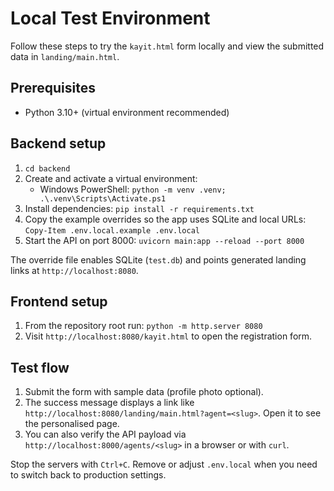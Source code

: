 # Local Test Environment

Follow these steps to try the `kayit.html` form locally and view the submitted data in `landing/main.html`.

## Prerequisites
- Python 3.10+ (virtual environment recommended)

## Backend setup
1. `cd backend`
2. Create and activate a virtual environment:
   - Windows PowerShell: `python -m venv .venv; .\.venv\Scripts\Activate.ps1`
3. Install dependencies: `pip install -r requirements.txt`
4. Copy the example overrides so the app uses SQLite and local URLs: `Copy-Item .env.local.example .env.local`
5. Start the API on port 8000: `uvicorn main:app --reload --port 8000`

The override file enables SQLite (`test.db`) and points generated landing links at `http://localhost:8080`.

## Frontend setup
1. From the repository root run: `python -m http.server 8080`
2. Visit `http://localhost:8080/kayit.html` to open the registration form.

## Test flow
1. Submit the form with sample data (profile photo optional).
2. The success message displays a link like `http://localhost:8080/landing/main.html?agent=<slug>`. Open it to see the personalised page.
3. You can also verify the API payload via `http://localhost:8000/agents/<slug>` in a browser or with `curl`.

Stop the servers with `Ctrl+C`. Remove or adjust `.env.local` when you need to switch back to production settings.
